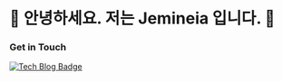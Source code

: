 # 🤖  안녕하세요. 저는 Jemineia 입니다. 🐯

### Get in Touch

[![Tech Blog Badge](http://img.shields.io/badge/Medium-000000?style=flat-square&logo=medium&link=https://zzsza.github.io/)]([www.naver.com](https://blog.naver.com/qkrqjackdqke))
